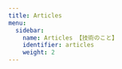 ```yaml
---
title: Articles
menu:
  sidebar:
    name: Articles 【技術のこと】
    identifier: articles
    weight: 2
---
```

